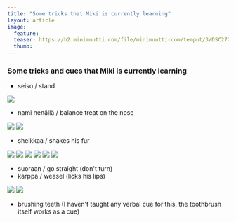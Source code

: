 ```yaml
---
title: "Some tricks that Miki is currently learning"
layout: article
image:
  feature:
  teaser: https://b2.minimuutti.com/file/minimuutti-com/temput/3/DSC27270-245px.jpg
  thumb:
---
```


### Some tricks and cues that Miki is currently learning

* seiso / stand

![](https://b2.minimuutti.com/file/minimuutti-com/temput/3/DSC32837-245px.jpg)

* nami nenällä / balance treat on the nose

![](https://b2.minimuutti.com/file/minimuutti-com/temput/3/DSC32590-245px.jpg)
![](https://b2.minimuutti.com/file/minimuutti-com/temput/3/DSC29355-245px.jpg)

* sheikkaa / shakes his fur

![](https://b2.minimuutti.com/file/minimuutti-com/temput/3/IMG26067-245px.jpg)
![](https://b2.minimuutti.com/file/minimuutti-com/temput/3/IMG_1432-245px.jpg)
![](https://b2.minimuutti.com/file/minimuutti-com/temput/3/IMG22497-245px.jpg)
![](https://b2.minimuutti.com/file/minimuutti-com/temput/3/DSC12608-245px.jpg)
![](https://b2.minimuutti.com/file/minimuutti-com/temput/3/IMG24175-245px.jpg)
![](https://b2.minimuutti.com/file/minimuutti-com/temput/3/DSC05677-245px.jpg)

* suoraan / go straight (don't turn)
* kärppä / weasel (licks his lips)

![](https://b2.minimuutti.com/file/minimuutti-com/temput/3/DSC26703-245px.jpg)
![](https://b2.minimuutti.com/file/minimuutti-com/temput/3/k%C3%A4rpp%C3%A4-245px.jpg)

* brushing teeth (I haven't taught any verbal cue for this, the toothbrush itself works as a cue)
